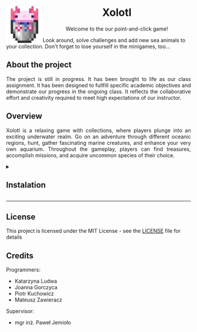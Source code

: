 <h1 align="center"> Xolotl <img src="https://raw.githubusercontent.com/kuchowiczp/readme-tests/main/test-swmimng.svg" style="width: 100px; height: 100px;" align="left"/> </h1>
<p align="center">
Welcome to the our point-and-click game!

Look around, solve challenges and add new sea animals to your collection.
Don't forget to lose yourself in the minigames, too...

## About the project
<p align="justify">
The project is still in progress. It has been brought to life as our class assignment.
It has been designed to fullfill specific academic objectives and demonstrate our progress in the ongoing class. 
It reflects the collaborative effort and creativity required to meet high expectations of our instructor.

## Overview
<p align="justify">
Xolotl is a relaxing game with collections, where players plunge into an exciting underwater realm.
Go on an adventure through different oceanic regions, hunt, gather fascinating marine creatures, and enhance your very own aquarium. 
Throughout the gameplay, players can find treasures, accomplish missions, and acquire uncommon species of their choice.

<details><summary><h2>Instalation</h2></summary>
<p>

## Requirements

To run this game you need to have python and pygame on your computer. If you have python installed, you can
donwload pygame with this command: `pip install pygame`

## Playing the game
You are able to begin your gameplay by typing the following command in the command line in the `src` directory:
```
python main.py
```

</p>
</details>
<hr>

## License
This project is licensed under the MIT License - see the [LICENSE](LICENSE) file for details

## Credits
Programmers:
- Katarzyna Ludwa
- Joanna Gorczyca
- Piotr Kuchowicz
- Mateusz Zawieracz  

Supervisor:
- mgr inż. Paweł Jemioło
